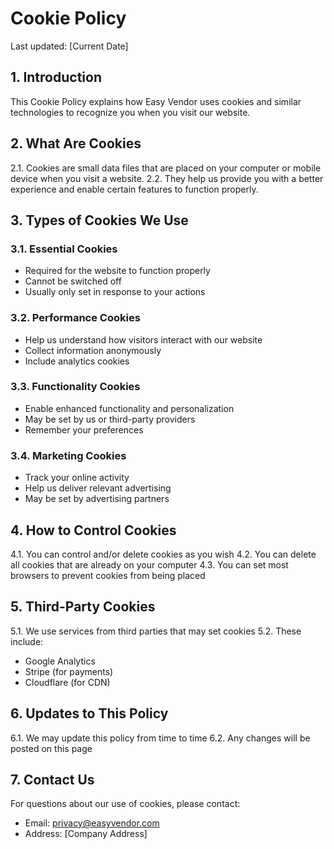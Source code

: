 # Cookie Policy

Last updated: [Current Date]

## 1. Introduction

This Cookie Policy explains how Easy Vendor uses cookies and similar technologies to recognize you when you visit our website.

## 2. What Are Cookies

2.1. Cookies are small data files that are placed on your computer or mobile device when you visit a website.
2.2. They help us provide you with a better experience and enable certain features to function properly.

## 3. Types of Cookies We Use

### 3.1. Essential Cookies
- Required for the website to function properly
- Cannot be switched off
- Usually only set in response to your actions

### 3.2. Performance Cookies
- Help us understand how visitors interact with our website
- Collect information anonymously
- Include analytics cookies

### 3.3. Functionality Cookies
- Enable enhanced functionality and personalization
- May be set by us or third-party providers
- Remember your preferences

### 3.4. Marketing Cookies
- Track your online activity
- Help us deliver relevant advertising
- May be set by advertising partners

## 4. How to Control Cookies

4.1. You can control and/or delete cookies as you wish
4.2. You can delete all cookies that are already on your computer
4.3. You can set most browsers to prevent cookies from being placed

## 5. Third-Party Cookies

5.1. We use services from third parties that may set cookies
5.2. These include:
   - Google Analytics
   - Stripe (for payments)
   - Cloudflare (for CDN)

## 6. Updates to This Policy

6.1. We may update this policy from time to time
6.2. Any changes will be posted on this page

## 7. Contact Us

For questions about our use of cookies, please contact:
- Email: privacy@easyvendor.com
- Address: [Company Address] 